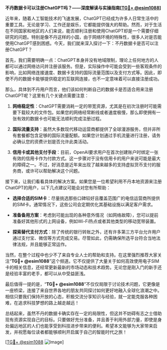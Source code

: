 **不丹数据卡可以注册ChatGPT吗？——深度解读与实操指南[[TG💪+ @esim1088](https://t.me/s/esim1088)]**

近年来，随着人工智能技术的飞速发展，ChatGPT已经成为许多人日常生活中的重要工具。无论是学习、工作还是娱乐，它都能提供强大的帮助。然而，对于生活在不同国家和地区的人们来说，能否顺利注册和使用ChatGPT却是一个需要仔细研究的问题。特别是像不丹这样的小国，由于网络环境的特殊性，很多人对是否能使用ChatGPT感到困惑。今天，我们就来深入探讨一下：不丹数据卡是否可以注册ChatGPT？

首先，我们需要明确一点：ChatGPT本身并没有地域限制，理论上任何地方的人都可以通过网络访问并注册该服务。但是，实际操作中可能会受到一些客观条件的影响，比如网络连接速度、数据卡支持的国际流量范围以及支付方式等。因此，即使不丹的数据卡能够提供稳定的互联网连接，也不一定意味着可以直接注册成功。

那么，具体到不丹用户而言，他们该如何判断自己的数据卡是否适合用来注册ChatGPT呢？这里有几个关键点需要注意：

1. **网络稳定性**：ChatGPT需要消耗一定的带宽资源，尤其是在初次注册时可能需要下载较大的文件包。如果您的网络经常断线或者速度极慢，那么即使拥有一张有效的数据卡也可能无法顺利完成注册过程。
   
2. **国际流量支持**：虽然大多数现代移动运营商都提供了全球漫游服务，但并非所有套餐都包含足够的国际流量配额。如果您计划通过手机流量进行注册，请务必确认您的资费计划是否允许此类活动。

3. **信用卡或其他支付手段**：目前，OpenAI要求用户在首次创建账户时绑定一张有效的信用卡作为付款方式。这一步骤对于没有信用卡的用户来说可能是最大的障碍之一。不过，好消息是近年来出现了越来越多的支持虚拟货币支付的服务商，或许可以帮助解决这个问题。

接下来，让我们看看具体的解决方案。如果您是一位希望利用不丹本地资源来注册ChatGPT的用户，以下几点建议可能会对您有所帮助：

- **选择合适的SIM卡**：尽量挑选那些口碑较好且覆盖范围广的电信运营商所提供的SIM卡。通常情况下，这些公司会定期优化其基础设施以满足客户需求。
  
- **准备备用方案**：考虑到可能出现的各种意外情况（如网络故障），您可以提前准备好其他形式的上网设备，例如Wi-Fi热点或者其他类型的移动宽带装置。

- **探索替代支付方式**：除了传统的银行转账之外，还有许多第三方平台允许用户通过支付宝、微信等方式完成交易。尽管如此，仍需确保所选平台符合当地法律法规，并且能够正常运作。

当然，在整个过程中也少不了来自专业人士的帮助和支持。在这里强烈推荐大家关注“**TG💪+ @esim1088**”这个频道。它不仅提供了大量关于如何高效使用电子SIM卡的相关信息，还经常更新最新的市场动态和技术趋势。无论您是刚入门的新手还是经验丰富的老手，都可以从中受益匪浅。

最后值得一提的是，“**TG💪+ @esim1088**”不仅仅局限于讨论技术问题，它更像是一座桥梁，连接了来自世界各地的朋友共同探讨如何更好地融入全球化浪潮之中。相信只要我们保持开放的心态，积极交流分享知识与经验，就一定能克服各种困难，在追求科技梦想的路上越走越远！

总结起来，虽然不丹的数据卡确实存在一定的局限性，但这并不妨碍有志之士借助现有资源实现自己的目标。只要做好充分准备，并且善于利用外部力量，即使是身处偏远地区的人们也能享受到科技进步带来的便利。希望本文能够为大家带来启发，并祝愿每位读者都能够顺利开启属于自己的智能时代之旅！

[[TG💪+ @esim1088](https://t.me/s/esim1088) ![Image](https://i.postimg.cc/4NQfJmqS/Snipaste-2025-05-13-00-14-12.png)]